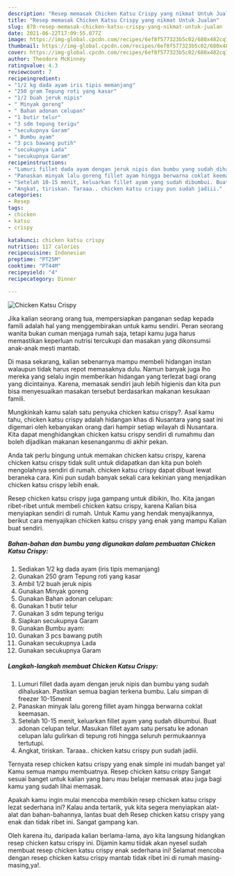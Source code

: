 ```yaml
---
description: "Resep memasak Chicken Katsu Crispy yang nikmat Untuk Jualan"
title: "Resep memasak Chicken Katsu Crispy yang nikmat Untuk Jualan"
slug: 878-resep-memasak-chicken-katsu-crispy-yang-nikmat-untuk-jualan
date: 2021-06-22T17:09:55.077Z
image: https://img-global.cpcdn.com/recipes/6ef8f577323b5c02/680x482cq70/chicken-katsu-crispy-foto-resep-utama.jpg
thumbnail: https://img-global.cpcdn.com/recipes/6ef8f577323b5c02/680x482cq70/chicken-katsu-crispy-foto-resep-utama.jpg
cover: https://img-global.cpcdn.com/recipes/6ef8f577323b5c02/680x482cq70/chicken-katsu-crispy-foto-resep-utama.jpg
author: Theodore McKinney
ratingvalue: 4.3
reviewcount: 7
recipeingredient:
- "1/2 kg dada ayam iris tipis memanjang"
- "250 gram Tepung roti yang kasar"
- "1/2 buah jeruk nipis"
- " Minyak goreng"
- " Bahan adonan celupan"
- "1 butir telur"
- "3 sdm tepung terigu"
- "secukupnya Garam"
- " Bumbu ayam"
- "3 pcs bawang putih"
- "secukupnya Lada"
- "secukupnya Garam"
recipeinstructions:
- "Lumuri fillet dada ayam dengan jeruk nipis dan bumbu yang sudah dihaluskan. Pastikan semua bagian terkena bumbu. Lalu simpan di freezer 10-15menit"
- "Panaskan minyak lalu goreng fillet ayam hingga berwarna coklat keemasan."
- "Setelah 10-15 menit, keluarkan fillet ayam yang sudah dibumbui. Buat adonan celupan telur. Masukan fillet ayam satu persatu ke adonan celupan lalu gulirkan di tepung roti hingga seluruh permukaannya tertutupi."
- "Angkat, tiriskan. Taraaa.. chicken katsu crispy pun sudah jadiii."
categories:
- Resep
tags:
- chicken
- katsu
- crispy

katakunci: chicken katsu crispy 
nutrition: 117 calories
recipecuisine: Indonesian
preptime: "PT25M"
cooktime: "PT44M"
recipeyield: "4"
recipecategory: Dinner

---
```



![Chicken Katsu Crispy](https://img-global.cpcdn.com/recipes/6ef8f577323b5c02/680x482cq70/chicken-katsu-crispy-foto-resep-utama.jpg)

Jika kalian seorang orang tua, mempersiapkan panganan sedap kepada famili adalah hal yang menggembirakan untuk kamu sendiri. Peran seorang  wanita bukan cuman menjaga rumah saja, tetapi kamu juga harus memastikan keperluan nutrisi tercukupi dan masakan yang dikonsumsi anak-anak mesti mantab.

Di masa  sekarang, kalian sebenarnya mampu membeli hidangan instan walaupun tidak harus repot memasaknya dulu. Namun banyak juga lho mereka yang selalu ingin memberikan hidangan yang terlezat bagi orang yang dicintainya. Karena, memasak sendiri jauh lebih higienis dan kita pun bisa menyesuaikan masakan tersebut berdasarkan makanan kesukaan famili. 



Mungkinkah kamu salah satu penyuka chicken katsu crispy?. Asal kamu tahu, chicken katsu crispy adalah hidangan khas di Nusantara yang saat ini digemari oleh kebanyakan orang dari hampir setiap wilayah di Nusantara. Kita dapat menghidangkan chicken katsu crispy sendiri di rumahmu dan boleh dijadikan makanan kesenanganmu di akhir pekan.

Anda tak perlu bingung untuk memakan chicken katsu crispy, karena chicken katsu crispy tidak sulit untuk didapatkan dan kita pun boleh mengolahnya sendiri di rumah. chicken katsu crispy dapat dibuat lewat beraneka cara. Kini pun sudah banyak sekali cara kekinian yang menjadikan chicken katsu crispy lebih enak.

Resep chicken katsu crispy juga gampang untuk dibikin, lho. Kita jangan ribet-ribet untuk membeli chicken katsu crispy, karena Kalian bisa menyiapkan sendiri di rumah. Untuk Kamu yang hendak menyajikannya, berikut cara menyajikan chicken katsu crispy yang enak yang mampu Kalian buat sendiri.

<!--inarticleads1-->

##### Bahan-bahan dan bumbu yang digunakan dalam pembuatan Chicken Katsu Crispy:

1. Sediakan 1/2 kg dada ayam (iris tipis memanjang)
1. Gunakan 250 gram Tepung roti yang kasar
1. Ambil 1/2 buah jeruk nipis
1. Gunakan  Minyak goreng
1. Gunakan  Bahan adonan celupan:
1. Gunakan 1 butir telur
1. Gunakan 3 sdm tepung terigu
1. Siapkan secukupnya Garam
1. Gunakan  Bumbu ayam:
1. Gunakan 3 pcs bawang putih
1. Gunakan secukupnya Lada
1. Gunakan secukupnya Garam




<!--inarticleads2-->

##### Langkah-langkah membuat Chicken Katsu Crispy:

1. Lumuri fillet dada ayam dengan jeruk nipis dan bumbu yang sudah dihaluskan. Pastikan semua bagian terkena bumbu. Lalu simpan di freezer 10-15menit
1. Panaskan minyak lalu goreng fillet ayam hingga berwarna coklat keemasan.
1. Setelah 10-15 menit, keluarkan fillet ayam yang sudah dibumbui. Buat adonan celupan telur. Masukan fillet ayam satu persatu ke adonan celupan lalu gulirkan di tepung roti hingga seluruh permukaannya tertutupi.
1. Angkat, tiriskan. Taraaa.. chicken katsu crispy pun sudah jadiii.




Ternyata resep chicken katsu crispy yang enak simple ini mudah banget ya! Kamu semua mampu membuatnya. Resep chicken katsu crispy Sangat sesuai banget untuk kalian yang baru mau belajar memasak atau juga bagi kamu yang sudah lihai memasak.

Apakah kamu ingin mulai mencoba membikin resep chicken katsu crispy lezat sederhana ini? Kalau anda tertarik, yuk kita segera menyiapkan alat-alat dan bahan-bahannya, lantas buat deh Resep chicken katsu crispy yang enak dan tidak ribet ini. Sangat gampang kan. 

Oleh karena itu, daripada kalian berlama-lama, ayo kita langsung hidangkan resep chicken katsu crispy ini. Dijamin kamu tiidak akan nyesel sudah membuat resep chicken katsu crispy enak sederhana ini! Selamat mencoba dengan resep chicken katsu crispy mantab tidak ribet ini di rumah masing-masing,ya!.

